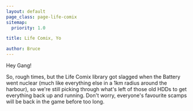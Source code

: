 ```yaml
---
layout: default
page_class: page-life-comix
sitemap:
  priority: 1.0

title: Life Comix, Yo

author: Bruce
---
```


Hey Gang!

So, rough times, but the Life Comix library got slagged when the Battery went nuclear (much like everything else in a 1km radius around the harbour), so we're still picking through what's left of those old HDDs to get everything back up and running. Don't worry, everyone's favourite scamps will be back in the game before too long.
